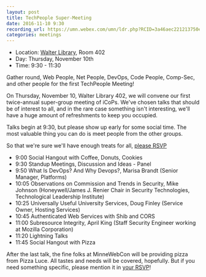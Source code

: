 ```yaml
---
layout: post
title: TechPeople Super-Meeting
date: 2016-11-10 9:30
recording_url: https://umn.webex.com/umn/ldr.php?RCID=3a46aec221213750e47ac53eebcfd417
categories: meetings
---
```


- Location: [Walter Library](http://campusmaps.umn.edu/tc/map.php?building=042), Room 402
- Day: Thursday, November 10th
- Time: 9:30 - 11:30
  
Gather round, Web People, Net People, DevOps, Code People, Comp-Sec, and other people for the first TechPeople Meeting!

On Thursday, November 10, Walter Library 402, we will convene our first twice-annual super-group meeting of iCoPs. We've chosen talks that should be of interest to all, and in the rare case something isn't interesting, we'll have a huge amount of refreshments to keep you occupied.

Talks begin at 9:30, but please show up early for some social time. The most valuable thing you can do is meet people from the other groups.

So that we're sure we'll have enough treats for all, [please RSVP](https://goo.gl/forms/Xpu5P7hZ5f1a7YJn1)

 - 9:00  Social Hangout with Coffee, Donuts, Cookies
 - 9:30  Standup Meetings, Discussion and Ideas - Panel
 - 9:50  What Is DevOps? And Why Devops?, Marisa Brandt (Senior Manager, Platforms)
 - 10:05 Observations on Commission and Trends in Security, Mike Johnson (Honeywell/James J. Renier Chair in Security Technologies, Technological Leadership Institute)
 - 10:25 Universally Useful University Services, Doug Finley (Service Owner, Hosting Services)
 - 10:45 Authenticated Web Services with Shib and CORS
 - 11:00 Subresource Integrity, April King (Staff Security Engineer working at Mozilla Corporation)
 - 11:20 Lightning Talks
 - 11:45 Social Hangout with Pizza

After the last talk, the fine folks at MinneWebCon will be providing pizza from Pizza Luce. All tastes and needs will be covered, hopefully. But if you need something specific, please mention it in [your RSVP](https://goo.gl/forms/Xpu5P7hZ5f1a7YJn1)!
